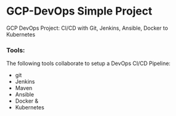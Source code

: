 # GCP-DevOps Simple Project
GCP DevOps Project: CI/CD with Git, Jenkins, Ansible, Docker to Kubernetes 

### Tools:
The following tools collaborate to setup a DevOps CI/CD Pipeline:

- git
- Jenkins
- Maven
- Ansible
- Docker &
- Kubernetes

